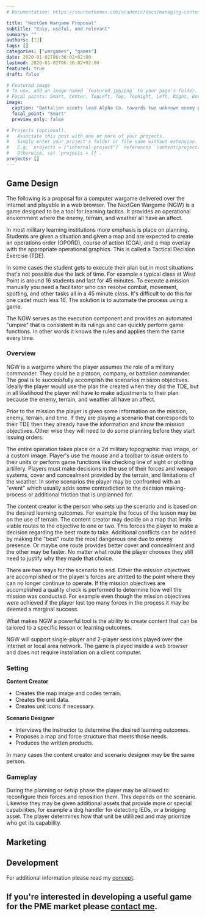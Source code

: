 ```yaml
---
# Documentation: https://sourcethemes.com/academic/docs/managing-content/

title: "NextGen Wargame Proposal"
subtitle: "Easy, useful, and relevant"
summary: ""
authors: [TJ]
tags: []
categories: ["wargames", "games"]
date: 2020-01-02T06:36:02+02:00
lastmod: 2020-01-02T06:36:02+02:00
featured: true
draft: false

# Featured image
# To use, add an image named `featured.jpg/png` to your page's folder.
# Focal points: Smart, Center, TopLeft, Top, TopRight, Left, Right, BottomLeft, Bottom, BottomRight.
image: 
  caption: "Battalion scouts lead Alpha Co. towards two unknown enemy positions."
  focal_point: "Smart"
  preview_only: false

# Projects (optional).
#   Associate this post with one or more of your projects.
#   Simply enter your project's folder or file name without extension.
#   E.g. `projects = ["internal-project"]` references `content/project/deep-learning/index.md`.
#   Otherwise, set `projects = []`.
projects: []
---
```

## Game Design
The following is a proposal for a computer wargame delivered over the internet and playable in a web browser.  The NextGen Wargame (NGW) is a game designed to be a tool for learning tactics.  It provides an operational enviornment where the enemy, terrain, and weather all have an affect.  

In most military learning institutions more emphasis is place on planning.  Students are given a situation and given a map and are expected to create an operations order (OPORD), course of action (COA), and a map overlay with the appropriate operational graphics.  This is called a Tactical Decision Exercise (TDE).  

In some cases the student gets to execute their plan but in most situations that's not possible due the lack of time.  For example a typical class at West Point is around 16 students and last for 45 minutes.  To exexute a mission manually you need a facilitator who can resolve combat, movement, spotting, and other tasks all in a 45 minute class.  It's difficult to do this for one cadet much less 16.  The solution is to automate the process using a game.

The NGW serves as the execution component and provides an automated "umpire" that is consistent in its rulings and can quickly perform game functions.  In other words it knows the rules and applies them the same every time.  

### Overview
NGW is a wargame where the player assumes the role of a military commander.  They could be a platoon, company, or battalion commander.  The goal is to successfully accomplish the scenarios mission objectives.  Ideally the player would use the plan the created when they did the TDE, but in all likelihood the player will have to make adjustments to their plan because the enemy, terrain, and weather all have an affect.

Prior to the mission the player is given some information on the mission, enemy, terrain, and time.  If they are playing a scenario that corresponds to their TDE then they already have the information and know the mission objectives.  Other wise they will need to do some planning before they start issuing orders.

The entire operation takes place on a 2d military topographic map image, or a custom image.  Player's use the mouse and a toolbar to issue orders to their units or perform game functions like checking line of sight or plotting artillery.  Players must make decisions in the use of their forces and weapon systems, cover and concealment provided by the terrain, and limitations of the weather.  In some scenarios the player may be confronted with an "event" which usually adds some contradiction to the decision making-process or additional friction that is unplanned for.  

The content creator is the person who sets up the scenario and is based on the desired learning outcomes.  For example the focus of the lesson may be on the use of terrain.  The content creator may decide on a map that limits viable routes to the objective to one or two.  This forces the player to make a decision regarding the best route to take.  Additional conflicts can be added by making the "best" route the most dangerous one due to enemy presence.  Or maybe one route provides better cover and concealment and the other may be faster.  No matter what route the player chooses they still need to justify why they made that choice.

There are two ways for the scenario to end.  Either the mission objectives are accomplished or the player's forces are atritted to the point where they can no longer continue to operate.  If the mission objectives are accomplished a quality check is performed to determine how well the mission was conducted.  For example even though the mission objectives were achieved if the player lost too many forces in the process it may be deemed a marginal success.

What makes NGW a powerful tool is the ability to create content that can be tailored to a specific lesson or learning outcomes.

NGW will support single-player and 2-player sessions played over the internet or local area network.  The game is played inside a web browser and does not require installation on a client computer.  


### Setting

**Content Creator**
- Creates the map image and codes terrain.
- Creates the unit data.
- Creates unit icons if necessary.

**Scenario Designer**
- Interviews the instructor to determine the desired learning outcomes.
- Proposes a map and force structure that meets those needs.
- Produces the written products.

In many cases the content creator and scenario designer may be the same person.

### Gameplay
During the planning or setup phase the player may be allowed to reconfigure their forces and reposition them.  This depends on the scenario.  Likewise they may be given additional assets that provide more or special capabilities, for example a dog handler for detecting IEDs, or a bridging asset.  The player determines how that unit be utililized and may prioritize who get its capability.  

## Marketing

## Development


For additional information please read my <a href="post/ngw_concept">concept</a>.

## If you're interested in developing a useful game for the PME market please [contact me](mailto:vincent.taijeron@gmail.com).
